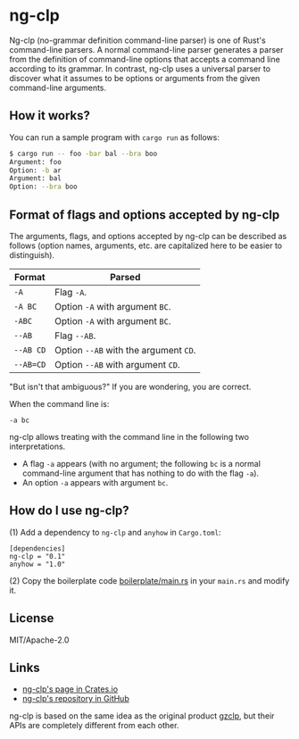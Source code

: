 # ng-clp

Ng-clp (no-grammar definition command-line parser) is one of Rust's command-line parsers. 
A normal command-line parser generates a parser from the definition of command-line options that accepts a command line according to its grammar. In contrast, ng-clp uses a universal parser to discover what it assumes to be options or arguments from the given command-line arguments.

## How it works?

You can run a sample program with `cargo run` as follows:

```sh
$ cargo run -- foo -bar bal --bra boo
Argument: foo
Option: -b ar
Argument: bal
Option: --bra boo
```

## Format of flags and options accepted by ng-clp

The arguments, flags, and options accepted by ng-clp can be described as follows (option names, arguments, etc. are capitalized here to be easier to distinguish).

|  Format   |                Parsed                 |
| --------- | ------------------------------------- |
| `-A`      | Flag `-A`.                            |
| `-A BC`   | Option `-A` with argument `BC`.       |
| `-ABC`    | Option `-A` with argument `BC`.       |
| `--AB`    | Flag `--AB`.                          |
| `--AB CD` | Option `--AB` with the argument `CD`. |
| `--AB=CD` | Option `--AB` with argument `CD`.     |

"But isn't that ambiguous?" If you are wondering, you are correct.

When the command line is:

`-a bc`

ng-clp allows treating with the command line in the following two interpretations.

* A flag `-a` appears (with no argument; the following `bc` is a normal command-line argument that has nothing to do with the flag `-a`).
* An option `-a` appears with argument `bc`.

## How do I use ng-clp?

(1) Add a dependency to `ng-clp` and `anyhow` in `Cargo.toml`:

```
[dependencies]
ng-clp = "0.1"
anyhow = "1.0"
```

(2) Copy the boilerplate code [boilerplate/main.rs](boilerplate/main.rs) in your `main.rs` and modify it.

## License

MIT/Apache-2.0

## Links

* [ng-clp's page in Crates.io](https://crates.io/crates/ng-clp)
* [ng-clp's repository in GitHub](https://github.com/tos-kamiya/ng-clp)

ng-clp is based on the same idea as the original product [gzclp](https://github.com/tos-kamiya/zgclp), but their APIs are completely different from each other.
